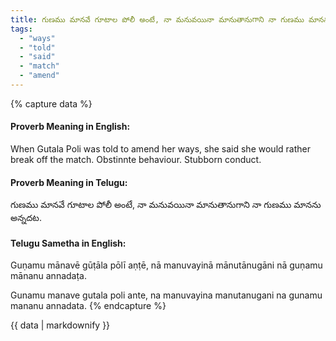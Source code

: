 ```yaml
---
title: గుణము మానవే గూటాల పోలీ అంటే, నా మనువయినా మానుతానుగాని నా గుణము మానను అన్నదట.
tags:
  - "ways"
  - "told"
  - "said"
  - "match"
  - "amend"
---
```


{% capture data %}
#### Proverb Meaning in English:
When Gutala Poli was told to amend her ways, she said she would rather break off the match.
Obstinnte behaviour. Stubborn conduct.

#### Proverb Meaning in Telugu:
గుణము మానవే గూటాల పోలీ అంటే, నా మనువయినా మానుతానుగాని నా గుణము మానను అన్నదట.

#### Telugu Sametha in English:
Guṇamu mānavē gūṭāla pōlī aṇṭē, nā manuvayinā mānutānugāni nā guṇamu mānanu annadaṭa.

Gunamu manave gutala poli ante, na manuvayina manutanugani na gunamu mananu annadata.
{% endcapture %}

{{ data | markdownify }}

